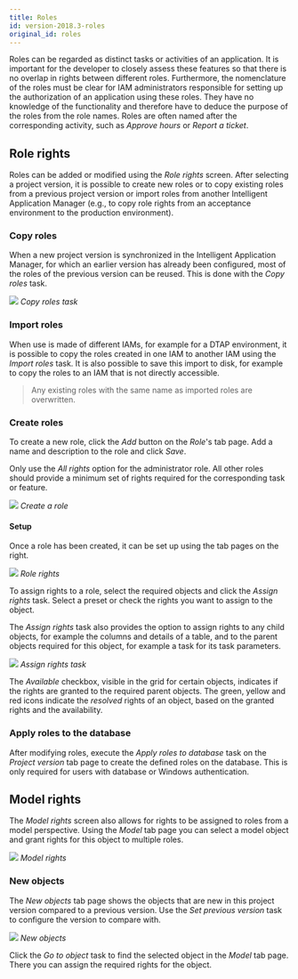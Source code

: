 ```yaml
---
title: Roles
id: version-2018.3-roles
original_id: roles
---
```


Roles can be regarded as distinct tasks or activities of an application. It is important for the developer to closely assess these features so that there is no overlap in rights between different roles. Furthermore, the nomenclature of the roles must be clear for IAM administrators responsible for setting up the authorization of an application using these roles. They have no knowledge of the functionality and therefore have to deduce the purpose of the roles from the role names. Roles are often named after the corresponding activity, such as *Approve hours* or *Report a ticket*.

Role rights
-----------

Roles can be added or modified using the *Role rights* screen. After selecting a project version, it is possible to create new roles or to copy existing roles from a previous project version or import roles from another Intelligent Application Manager (e.g., to copy role rights from an acceptance environment to the production environment).

### Copy roles

When a new project version is synchronized in the Intelligent Application Manager, for which an earlier version has already been configured, most of the roles of the previous version can be reused. This is done with the *Copy roles* task.

![](assets/iam_dev/image11.png)
*Copy roles task*

### Import roles

When use is made of different IAMs, for example for a DTAP environment, it is possible to copy the roles created in one IAM to another IAM using the *Import roles* task. It is also possible to save this import to disk, for example to copy the roles to an IAM that is not directly accessible.

> Any existing roles with the same name as imported roles are overwritten. 

### Create roles

To create a new role, click the *Add* button on the *Role*'s tab page. Add a name and description to the role and click *Save*. 

Only use the *All rights* option for the administrator role. All other roles should provide a minimum set of rights required for the corresponding task or feature.

![](assets/iam_dev/image14.png)
*Create a role*

#### Setup

Once a role has been created, it can be set up using the tab pages on the right. 

![](assets/iam_dev/image15.png)
*Role rights*

To assign rights to a role, select the required objects and click the *Assign rights* task. Select a preset or check the rights you want to assign to the object. 

The *Assign rights* task also provides the option to assign rights to any child objects, for example the columns and details of a table, and to the parent objects required for this object, for example a task for its task parameters. 

![](assets/iam_dev/assign_rights.png)
*Assign rights task*

The *Available* checkbox, visible in the grid for certain objects, indicates if the rights are granted to the required parent objects. The green, yellow and red icons indicate the *resolved* rights of an object, based on the granted rights and the availability.

### Apply roles to the database

After modifying roles, execute the *Apply roles to database* task on the *Project version* tab page to create the defined roles on the database. This is only required for users with database or Windows authentication.

Model rights
------------

The *Model rights* screen also allows for rights to be assigned to roles from a model perspective. Using the *Model* tab page you can select a model object and grant rights for this object to multiple roles.

![](assets/iam_dev/image18.png)
*Model rights*

### New objects

The *New objects* tab page shows the objects that are new in this project version compared to a previous version. Use the *Set previous version* task to configure the version to compare with.

![](assets/iam_dev/image19.png)
*New objects*

Click the *Go to object* task to find the selected object in the *Model* tab page. There you can assign the required rights for the object.